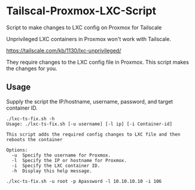 # Tailscal-Proxmox-LXC-Script
Script to make changes to LXC config on Proxmox for Tailscale

Unprivileged LXC containers in Proxmox won't work with Tailscale.

https://tailscale.com/kb/1130/lxc-unprivileged/

They require changes to the LXC config file in Proxmox. This script makes the changes for you.

## Usage

Supply the script the IP/hostname, username, password, and target container ID. 

```
./lxc-ts-fix.sh -h
Usage: ./lxc-ts-fix.sh [-u username] [-l ip] [-i Container-id]

This script adds the required config changes to LXC file and then reboots the container

Options:
  -u  Specify the username for Proxmox.
  -l  Specify the IP or hostname for Proxmox.
  -i  Specify the LXC container ID.
  -h  Display this help message.
```

```
./lxc-ts-fix.sh -u root -p Apassword -l 10.10.10.10 -i 106
```
